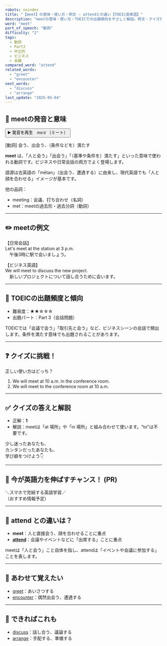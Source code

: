 ```yaml
---
robots: noindex
title: "【meet】の意味・使い方・例文 ― attendとの違い【TOEIC英単語】"
description: "meetの意味・使い方・TOEICでの出題傾向をやさしく解説。例文・クイズ付きでattendとの違いもわかりやすく学べます。"
word: "meet"
part_of_speech: "動詞"
difficulty: "2"
tags:
  - 動詞
  - Part3
  - 中立的
  - ビジネス
  - 会議
compared_word: "attend"
related_words:
  - "greet"
  - "encounter"
next_words:
  - "discuss"
  - "arrange"
last_update: "2025-05-04"
---
```


## 🔰 meetの発音と意味

<button class="play-audio" onclick="playTTS('meet')">
  <span class="play-audio-main">
    ▶️ 発音を再生　/miːt/
  </span>
  <span class="play-audio-sub">
    （ミート）
  </span>
</button>

[動詞] 会う、出会う、（条件などを）満たす

**meet** は、「人と会う」「出会う」「（基準や条件を）満たす」といった意味で使われる動詞です。ビジネスや日常会話の両方でよく登場します。

語源は古英語の「mētan」（出会う、遭遇する）に由来し、現代英語でも「人と顔を合わせる」イメージが基本です。

他の品詞：  
- meeting：会議、打ち合わせ（名詞）
- met：meetの過去形・過去分詞（動詞）

---

## ✏️ meetの例文

【日常会話】  
Let's meet at the station at 3 p.m.  
　午後3時に駅で会いましょう。

【ビジネス英語】  
We will meet to discuss the new project.  
　新しいプロジェクトについて話し合うために会います。

---

## 🎯 TOEICの出題頻度と傾向

- 難易度：★★☆☆☆
- 出題パート：Part 3（会話問題）

TOEICでは「会議で会う」「取引先と会う」など、ビジネスシーンの会話で頻出します。条件を満たす意味でも出題されることがあります。

---

## ❓ クイズに挑戦！

正しい使い方はどっち？

1. We will meet at 10 a.m. in the conference room.  
2. We will meet to the conference room at 10 a.m.

---

## ✅ クイズの答えと解説

- 正解：**1**
- 解説：meetは「at 場所」や「in 場所」と組み合わせて使います。"to"は不要です。

少し迷ったあなたも、  
カンタンだったあなたも、  
学び癖をつけよう👇️

---

## 🚀 今が英語力を伸ばすチャンス！ (PR)

<div class="info-center">
＼スマホで完結する英語学習／<br>  
（おすすめ情報予定）
</div>

---

## 🤔  attend との違いは？

- **meet**：人と直接会う、顔を合わせることに重点
- **[attend](/word/attend)**：会議やイベントなどに「出席する」ことに重点

meetは「人と会う」こと自体を指し、attendは「イベントや会議に参加する」ことを表します。

---

## 🧩 あわせて覚えたい

- [greet](/word/greet)：あいさつする
- [encounter](/word/encounter)：偶然出会う、遭遇する

---

## 📖 できればこれも

- [discuss](/word/discuss)：話し合う、議論する
- [arrange](/word/arrange)：手配する、準備する

<!-- cvid: aid28_bid47 -->

